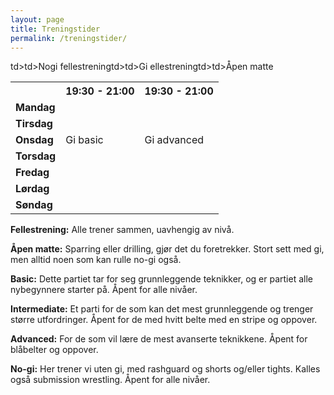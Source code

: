 ```yaml
---
layout: page
title: Treningstider
permalink: /treningstider/
---
```


<table>
<tr><th></th><th>19:30 - 21:00</th><th>19:30 - 21:00</th></tr>
<tr><td style="font-weight: bold;">Mandag</td><td></td>td></td<!-- td></td --></tr>
<tr><td style="font-weight: bold;">Tirsdag</td>td></td<td>Nogi fellestrening</td><!-- td>Nogi intermediate</td --></tr>
<tr><td style="font-weight: bold;">Onsdag</td><td>Gi basic</td><td>Gi advanced</td></tr>
<tr><td style="font-weight: bold;">Torsdag</td>td></td<td></td><!-- td></td --></tr>
<tr><td style="font-weight: bold;">Fredag</td>td></td<td>Gi ellestrening</td><!-- td></td --></tr>
<tr><td style="font-weight: bold;">Lørdag</td>td></td<td></td><!-- td></td --></tr>
<tr><td style="font-weight: bold;">Søndag</td>td></td<td>Åpen matte</td><!-- td></td --></tr>
</table>

<b>Fellestrening:</b> Alle trener sammen, uavhengig av nivå.

<b>Åpen matte:</b> Sparring eller drilling, gjør det du foretrekker. Stort sett med gi, men alltid noen som kan rulle no-gi også.

<b>Basic:</b> Dette partiet tar for seg grunnleggende teknikker, og er partiet alle nybegynnere starter på. Åpent for alle nivåer.

<b>Intermediate:</b> Et parti for de som kan det mest grunnleggende og trenger større utfordringer. Åpent for de med hvitt belte med en stripe og oppover.

<b>Advanced:</b> For de som vil lære de mest avanserte teknikkene. Åpent for blåbelter og oppover.

<b>No-gi:</b> Her trener vi uten gi, med rashguard og shorts og/eller tights. Kalles også submission wrestling. Åpent for alle nivåer.
